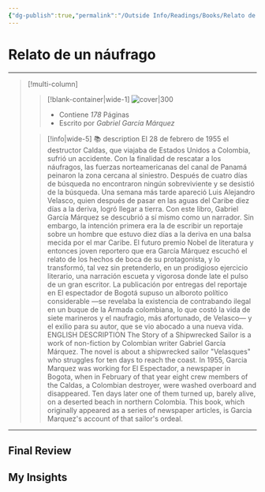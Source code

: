 ```yaml
---
{"dg-publish":true,"permalink":"/Outside Info/Readings/Books/Relato de un náufrago/","title":"Relato de un náufrago","updated":"2023-11-20T19:34:50.287-05:00"}
---
```



# Relato de un náufrago
- - -
> [!multi-column]
> 
> > [!blank-container|wide-1]
> >  ![cover|300](http://books.google.com/books/content?id=8B9YNL2GH-sC&printsec=frontcover&img=1&zoom=1&source=gbs_api)
> >- Contiene *178* Páginas
> >- Escrito por *Gabriel García Márquez*
> 
> > [!info|wide-5] 📚 description
> > El 28 de febrero de 1955 el destructor Caldas, que viajaba de Estados Unidos a Colombia, sufrió un accidente. Con la finalidad de rescatar a los náufragos, las fuerzas norteamericanas del canal de Panamá peinaron la zona cercana al siniestro. Después de cuatro días de búsqueda no encontraron ningún sobreviviente y se desistió de la búsqueda. Una semana más tarde apareció Luis Alejandro Velasco, quien después de pasar en las aguas del Caribe diez días a la deriva, logró llegar a tierra. Con este libro, Gabriel García Márquez se descubrió a sí mismo como un narrador. Sin embargo, la intención primera era la de escribir un reportaje sobre un hombre que estuvo diez días a la deriva en una balsa mecida por el mar Caribe. El futuro premio Nobel de literatura y entonces joven reportero que era García Márquez escuchó el relato de los hechos de boca de su protagonista, y lo transformó, tal vez sin pretenderlo, en un prodigioso ejercicio literario, una narración escueta y vigorosa donde late el pulso de un gran escritor. La publicación por entregas del reportaje en El espectador de Bogotá supuso un alboroto político considerable —se revelaba la existencia de contrabando ilegal en un buque de la Armada colombiana, lo que costó la vida de siete marineros y el naufragio, más afortunado, de Velasco— y el exilio para su autor, que se vio abocado a una nueva vida. ENGLISH DESCRIPTION The Story of a Shipwrecked Sailor is a work of non-fiction by Colombian writer Gabriel García Márquez. The novel is about a shipwrecked sailor "Velasques" who struggles for ten days to reach the coast. In 1955, Garcia Marquez was working for El Espectador, a newspaper in Bogota, when in February of that year eight crew members of the Caldas, a Colombian destroyer, were washed overboard and disappeared. Ten days later one of them turned up, barely alive, on a deserted beach in northern Colombia. This book, which originally appeared as a series of newspaper articles, is Garcia Marquez's account of that sailor's ordeal.
> 

- - -

## Final Review

## My Insights